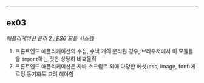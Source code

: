 ___
## ex03
_애플리케이션 분리 2 : ES6 모듈 시스템_ 

1. 프론트엔드 애플리케이션의 수십, 수백 개의 분리된 경우, 브라우저에서 이 모듈들을 `import`하는 것은 상당히 비효율적
2. 프론트엔드 애플리케이션은 자바 스크립트 외에 다양한 에셋(css, image, font)에 로딩 동기화도 고려 해야함